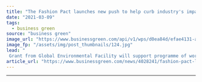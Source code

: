 ```yaml
---
title: "The Fashion Pact launches new push to help curb industry's impact on biodiversity"
date: "2021-03-09"
tags: 
  - business green
source: "business green"
image_url: "https://www.businessgreen.com/api/v1/wps/d0ea84d/efae4131-abd0-4ff6-94b4-a237aac06b9f/6/Shutterstock-185x114.jpg"
image_fp: "/assets/img/post_thumbnails/124.jpg"
lead: "
 Grant from Global Environmental Facility will support programme of work designed to reduce fashion sector’s contribution to biodiversity loss ..."
article_url: "https://www.businessgreen.com/news/4028241/fashion-pact-launches-push-help-curb-industry-impact-biodiversity"
---
```


---
